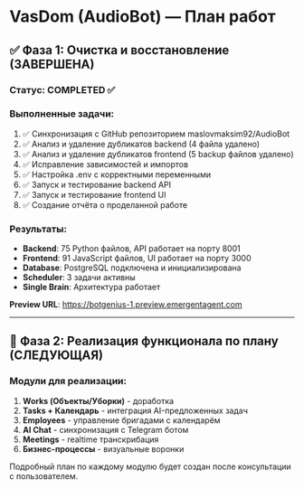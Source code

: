 # VasDom (AudioBot) — План работ

## ✅ Фаза 1: Очистка и восстановление (ЗАВЕРШЕНА)

### Статус: COMPLETED ✅

### Выполненные задачи:
1. ✅ Синхронизация с GitHub репозиторием maslovmaksim92/AudioBot
2. ✅ Анализ и удаление дубликатов backend (4 файла удалено)
3. ✅ Анализ и удаление дубликатов frontend (5 backup файлов удалено)
4. ✅ Исправление зависимостей и импортов
5. ✅ Настройка .env с корректными переменными
6. ✅ Запуск и тестирование backend API
7. ✅ Запуск и тестирование frontend UI
8. ✅ Создание отчёта о проделанной работе

### Результаты:
- **Backend**: 75 Python файлов, API работает на порту 8001
- **Frontend**: 91 JavaScript файлов, UI работает на порту 3000
- **Database**: PostgreSQL подключена и инициализирована
- **Scheduler**: 3 задачи активны
- **Single Brain**: Архитектура работает

**Preview URL**: https://botgenius-1.preview.emergentagent.com

---

## 🚀 Фаза 2: Реализация функционала по плану (СЛЕДУЮЩАЯ)

### Модули для реализации:
1. **Works (Объекты/Уборки)** - доработка
2. **Tasks + Календарь** - интеграция AI-предложенных задач
3. **Employees** - управление бригадами с календарём
4. **AI Chat** - синхронизация с Telegram ботом
5. **Meetings** - realtime транскрибация
6. **Бизнес-процессы** - визуальные воронки

Подробный план по каждому модулю будет создан после консультации с пользователем.
